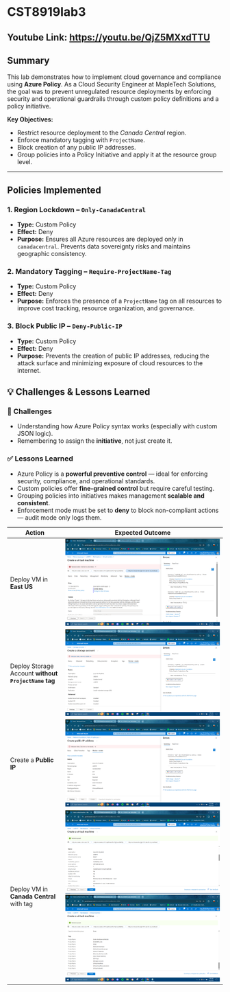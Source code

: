 # CST8919lab3

## Youtube Link: https://youtu.be/QjZ5MXxdTTU

## Summary

This lab demonstrates how to implement cloud governance and compliance using **Azure Policy**. As a Cloud Security Engineer at MapleTech Solutions, the goal was to prevent unregulated resource deployments by enforcing security and operational guardrails through custom policy definitions and a policy initiative.

**Key Objectives:**
- Restrict resource deployment to the *Canada Central* region.
- Enforce mandatory tagging with `ProjectName`.
- Block creation of any public IP addresses.
- Group policies into a Policy Initiative and apply it at the resource group level.

---

## Policies Implemented

### 1. **Region Lockdown – `Only-CanadaCentral`**
- **Type:** Custom Policy
- **Effect:** Deny
- **Purpose:** Ensures all Azure resources are deployed only in `canadacentral`. Prevents data sovereignty risks and maintains geographic consistency.

### 2. **Mandatory Tagging – `Require-ProjectName-Tag`**
- **Type:** Custom Policy
- **Effect:** Deny
- **Purpose:** Enforces the presence of a `ProjectName` tag on all resources to improve cost tracking, resource organization, and governance.

### 3. **Block Public IP – `Deny-Public-IP`**
- **Type:** Custom Policy
- **Effect:** Deny
- **Purpose:** Prevents the creation of public IP addresses, reducing the attack surface and minimizing exposure of cloud resources to the internet.

## 💡 Challenges & Lessons Learned

### 🔄 Challenges
- Understanding how Azure Policy syntax works (especially with custom JSON logic).
- Remembering to assign the **initiative**, not just create it.

### ✅ Lessons Learned
- Azure Policy is a **powerful preventive control** — ideal for enforcing security, compliance, and operational standards.
- Custom policies offer **fine-grained control** but require careful testing.
- Grouping policies into initiatives makes management **scalable and consistent**.
- Enforcement mode must be set to **deny** to block non-compliant actions — audit mode only logs them.

| Action | Expected Outcome |
|--------|------------------|
| Deploy VM in **East US** | ![screenshot](screenshots/1.PNG) |
| Deploy Storage Account **without `ProjectName` tag** | ![screenshot](screenshots/2.PNG)|
| Create a **Public IP** | ![screenshot](screenshots/3.PNG)|
| Deploy VM in **Canada Central** with tag | ![screenshot](screenshots/4.PNG) ![screenshot](screenshots/5.PNG) |
